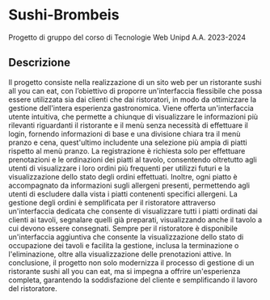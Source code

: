 # Sushi-Brombeis
Progetto di gruppo del corso di Tecnologie Web Unipd A.A. 2023-2024

## Descrizione
Il progetto consiste nella realizzazione di un sito web per un ristorante sushi all you can eat, con l’obiettivo di proporre un'interfaccia flessibile che possa essere utilizzata sia dai clienti che dai ristoratori, in modo da ottimizzare la gestione dell'intera esperienza gastronomica.
Viene offerta un'interfaccia utente intuitiva, che permette a chiunque di visualizzare le informazioni più rilevanti riguardanti il ristorante e il menù senza necessità di effettuare il login, fornendo informazioni di base e una divisione chiara tra il menù pranzo e cena, quest'ultimo includente una selezione più ampia di piatti rispetto al menù pranzo.
La registrazione è richiesta solo per effettuare prenotazioni e le ordinazioni dei piatti al tavolo, consentendo oltretutto agli utenti di visualizzare i loro ordini più frequenti per utilizzi futuri e la visualizzazione dello stato degli ordini effettuati. Inoltre, ogni piatto è accompagnato da informazioni sugli allergeni presenti, permettendo agli utenti di escludere dalla vista i piatti contenenti specifici allergeni.
La gestione degli ordini è semplificata per il ristoratore attraverso un'interfaccia dedicata che consente di visualizzare tutti i piatti ordinati dai clienti ai tavoli, segnalare quelli già preparati, visualizzando anche il tavolo a cui devono essere consegnati. Sempre per il ristoratore è disponibile un'interfaccia aggiuntiva che consente la visualizzazione dello stato di occupazione dei tavoli e facilita la gestione, inclusa la terminazione o l'eliminazione, oltre alla visualizzazione delle prenotazioni attive.
In conclusione, il progetto non solo modernizza il processo di gestione di un ristorante sushi all you can eat, ma si impegna a offrire un'esperienza completa, garantendo la soddisfazione del cliente e semplificando il lavoro del ristoratore.
